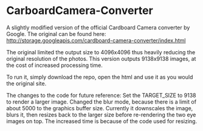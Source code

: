 # CarboardCamera-Converter

A slightly modified version of the official Cardboard Camera converter by Google.
The original can be found here: http://storage.googleapis.com/cardboard-camera-converter/index.html

The original limited the output size to 4096x4096 thus heavily reducing the original resolution of the photos.
This version outputs 9138x9138 images, at the cost of increased processing time.

To run it, simply download the repo, open the html and use it as you would the original site.


The changes to the code for future reference:
Set the TARGET_SIZE to 9138 to render a larger image.
Changed the blur mode, because there is a limit of about 5000 to the graphics buffer size.
Currently it downscales the image, blurs it, then resizes back to the larger size before re-rendering the two eye images on top.
The increased time is because of the code used for resizing.
